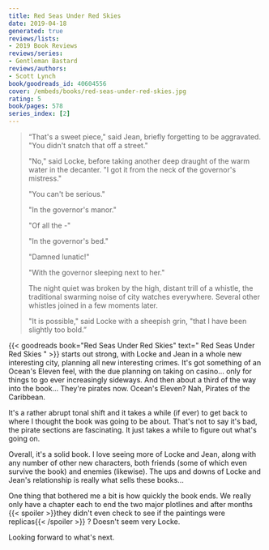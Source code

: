 ```yaml
---
title: Red Seas Under Red Skies
date: 2019-04-18
generated: true
reviews/lists:
- 2019 Book Reviews
reviews/series:
- Gentleman Bastard
reviews/authors:
- Scott Lynch
book/goodreads_id: 40604556
cover: /embeds/books/red-seas-under-red-skies.jpg
rating: 5
book/pages: 578
series_index: [2]
---
```

>  “That's a sweet piece," said Jean, briefly forgetting to be aggravated. "You didn't snatch that off a street."  
>
>  "No," said Locke, before taking another deep draught of the warm water in the decanter. "I got it from the neck of the governor's mistress."  
>
>  "You can't be serious."  
>
>  "In the governor's manor."  
>
>  "Of all the -"  
>
>  "In the governor's bed."  
>
>  "Damned lunatic!"  
>
>  "With the governor sleeping next to her."  
>
>  The night quiet was broken by the high, distant trill of a whistle, the traditional swarming noise of city watches everywhere. Several other whistles joined in a few moments later.  
>
>  "It is possible," said Locke with a sheepish grin, "that I have been slightly too bold.”  

<!--more-->

{{< goodreads book="Red Seas Under Red Skies" text=" Red Seas Under Red Skies " >}} starts out strong, with Locke and Jean in a whole new interesting city, planning all new interesting crimes. It's got something of an Ocean's Eleven feel, with the due planning on taking on casino... only for things to go ever increasingly sideways. And then about a third of the way into the book... They're pirates now. Ocean's Eleven? Nah, Pirates of the Caribbean.  

It's a rather abrupt tonal shift and it takes a while (if ever) to get back to where I thought the book was going to be about. That's not to say it's bad, the pirate sections are fascinating. It just takes a while to figure out what's going on.  

Overall, it's a solid book. I love seeing more of Locke and Jean, along with any number of other new characters, both friends (some of which even survive the book) and enemies (likewise). The ups and downs of Locke and Jean's relationship is really what sells these books...  

One thing that bothered me a bit is how quickly the book ends. We really only have a chapter each to end the two major plotlines and after months  {{< spoiler >}}they didn't even check to see if the paintings were replicas{{< /spoiler >}}  ? Doesn't seem very Locke.  

Looking forward to what's next.